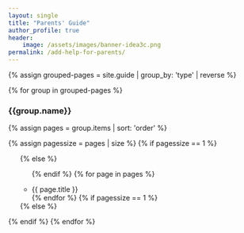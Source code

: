 ```yaml
---
layout: single
title: "Parents' Guide"
author_profile: true
header:
    image: /assets/images/banner-idea3c.png
permalink: /add-help-for-parents/
---
```

{% assign grouped-pages = site.guide | group_by: 'type' | reverse %}

{% for group in grouped-pages %}
<h3>{{group.name}}</h3>
{% assign pages = group.items | sort: 'order' %}

{% assign pagessize = pages | size %}
{% if pagessize == 1 %} <ul>
{% else %}
<ul>
{% endif %}
{% for page in pages %}
<li style="margin-top:1em;font-weight:400;"><a style="text-decoration: none;" href="{{ site.baseurl }}{{ page.url }}" attr="{{ site.baseurl }}">{{ page.title }}</a></li>
{% endfor %}
{% if pagessize == 1 %}
</ul>
{% else %}
</ul>
{% endif %}
{% endfor %}